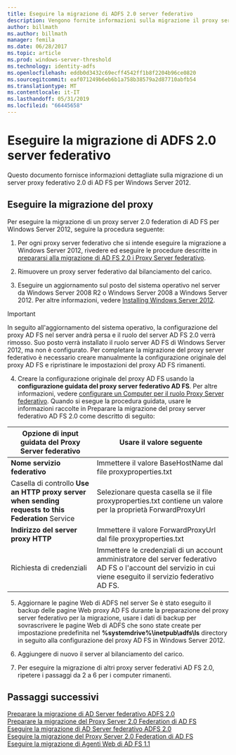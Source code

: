 ```yaml
---
title: Eseguire la migrazione di ADFS 2.0 server federativo
description: Vengono fornite informazioni sulla migrazione il proxy server federativo di ADFS a Windows Server 2012.
author: billmath
ms.author: billmath
manager: femila
ms.date: 06/28/2017
ms.topic: article
ms.prod: windows-server-threshold
ms.technology: identity-adfs
ms.openlocfilehash: eddb0d3432c69ecff4542ff1b8f2204b96ce0820
ms.sourcegitcommit: eaf071249b6eb6b1a758b38579a2d87710abfb54
ms.translationtype: MT
ms.contentlocale: it-IT
ms.lasthandoff: 05/31/2019
ms.locfileid: "66445658"
---
```

# <a name="migrate-the-ad-fs-20-federation-server-proxy"></a>Eseguire la migrazione di ADFS 2.0 server federativo
Questo documento fornisce informazioni dettagliate sulla migrazione di un server proxy federativo 2.0 di AD FS per Windows Server 2012.

## <a name="migrate-the-proxy"></a>Eseguire la migrazione del proxy

Per eseguire la migrazione di un proxy server 2.0 federation di AD FS per Windows Server 2012, seguire la procedura seguente:  
  
1.  Per ogni proxy server federativo che si intende eseguire la migrazione a Windows Server 2012, rivedere ed eseguire le procedure descritte in [prepararsi alla migrazione di AD FS 2.0 i Proxy Server federativo](prepare-to-migrate-ad-fs-fed-proxy.md).  
  
2.  Rimuovere un proxy server federativo dal bilanciamento del carico.  
  
3.  Eseguire un aggiornamento sul posto del sistema operativo nel server da Windows Server 2008 R2 o Windows Server 2008 a Windows Server 2012. Per altre informazioni, vedere [Installing Windows Server 2012](https://technet.microsoft.com/library/jj134246.aspx).  
  
> [!IMPORTANT]
>  In seguito all'aggiornamento del sistema operativo, la configurazione del proxy AD FS nel server andrà persa e il ruolo del server AD FS 2.0 verrà rimosso. Suo posto verrà installato il ruolo server AD FS di Windows Server 2012, ma non è configurato. Per completare la migrazione del proxy server federativo è necessario creare manualmente la configurazione originale del proxy AD FS e ripristinare le impostazioni del proxy AD FS rimanenti.  
  
4. Creare la configurazione originale del proxy AD FS usando la **configurazione guidata del proxy server federativo AD FS**. Per altre informazioni, vedere [configurare un Computer per il ruolo Proxy Server federativo](configure-a-computer-for-the-federation-server-proxy-role.md). Quando si esegue la procedura guidata, usare le informazioni raccolte in Preparare la migrazione del proxy server federativo AD FS 2.0 come descritto di seguito:  
  
 
|**Opzione di input guidata del Proxy Server federativo**|**Usare il valore seguente**|
|-----|-----|  
|**Nome servizio federativo**|Immettere il valore BaseHostName dal file proxyproperties.txt|  
|Casella di controllo **Use an HTTP proxy server when sending requests to this Federation** Service|Selezionare questa casella se il file proxyproperties.txt contiene un valore per la proprietà ForwardProxyUrl|  
|**Indirizzo del server proxy HTTP**|Immettere il valore ForwardProxyUrl dal file proxyproperties.txt|  
|Richiesta di credenziali|Immettere le credenziali di un account amministratore del server federativo AD FS o l'account del servizio in cui viene eseguito il servizio federativo AD FS.|  
  
5. Aggiornare le pagine Web di ADFS nel server Se è stato eseguito il backup delle pagine Web proxy AD FS durante la preparazione del proxy server federativo per la migrazione, usare i dati di backup per sovrascrivere le pagine Web di ADFS che sono state create per impostazione predefinita nel **%systemdrive%\inetpub\adfs\ls** directory in seguito alla configurazione del proxy AD FS in Windows Server 2012.  
  
6. Aggiungere di nuovo il server al bilanciamento del carico.  
  
7. Per eseguire la migrazione di altri proxy server federativi AD FS 2.0, ripetere i passaggi da 2 a 6 per i computer rimanenti.  
  
  
## <a name="next-steps"></a>Passaggi successivi
 [Preparare la migrazione di AD Server federativo ADFS 2.0](prepare-to-migrate-ad-fs-fed-server.md)   
 [Preparare la migrazione del Proxy Server 2.0 Federation di AD FS](prepare-to-migrate-ad-fs-fed-proxy.md)   
 [Eseguire la migrazione di AD Server federativo ADFS 2.0](migrate-the-ad-fs-fed-server.md)   
 [Eseguire la migrazione del Proxy Server 2.0 Federation di AD FS](migrate-the-ad-fs-2-fed-server-proxy.md)   
 [Eseguire la migrazione di Agenti Web di AD FS 1.1](migrate-the-ad-fs-web-agent.md)